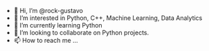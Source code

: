 - 👋 Hi, I’m @rock-gustavo
- 👀 I’m interested in Python, C++, Machine Learning, Data Analytics 
- 🌱 I’m currently learning Python
- 💞️ I’m looking to collaborate on Python projects.
- 📫 How to reach me ...

<!---
rock-gustavo/rock-gustavo is a ✨ special ✨ repository because its `README.md` (this file) appears on your GitHub profile.
You can click the Preview link to take a look at your changes.
--->

